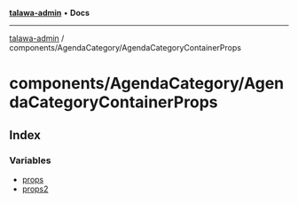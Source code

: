 [**talawa-admin**](../../../README.md) • **Docs**

***

[talawa-admin](../../../modules.md) / components/AgendaCategory/AgendaCategoryContainerProps

# components/AgendaCategory/AgendaCategoryContainerProps

## Index

### Variables

- [props](variables/props.md)
- [props2](variables/props2.md)

